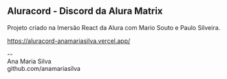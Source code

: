 ## Aluracord - Discord da Alura Matrix
Projeto criado na Imersão React da Alura com Mario Souto e Paulo Silveira.

https://aluracord-anamariasilva.vercel.app/


--<br>
Ana Maria Silva<br>
github.com/anamariasilva

